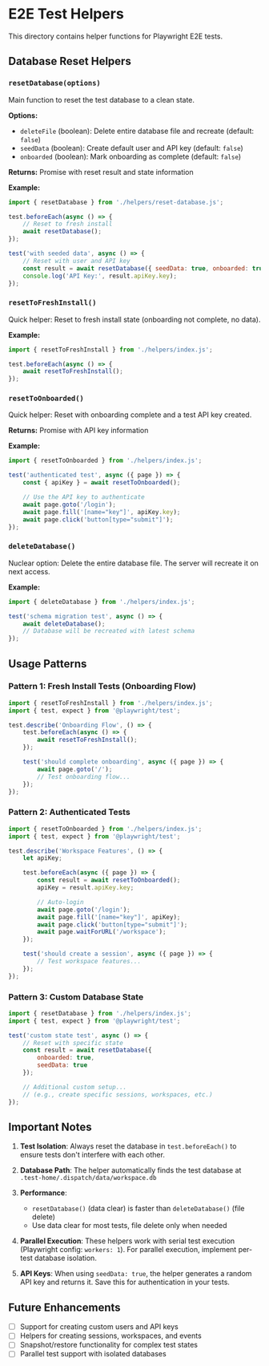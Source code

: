 # E2E Test Helpers

This directory contains helper functions for Playwright E2E tests.

## Database Reset Helpers

### `resetDatabase(options)`

Main function to reset the test database to a clean state.

**Options:**

- `deleteFile` (boolean): Delete entire database file and recreate (default: `false`)
- `seedData` (boolean): Create default user and API key (default: `false`)
- `onboarded` (boolean): Mark onboarding as complete (default: `false`)

**Returns:** Promise with reset result and state information

**Example:**

```javascript
import { resetDatabase } from './helpers/reset-database.js';

test.beforeEach(async () => {
	// Reset to fresh install
	await resetDatabase();
});

test('with seeded data', async () => {
	// Reset with user and API key
	const result = await resetDatabase({ seedData: true, onboarded: true });
	console.log('API Key:', result.apiKey.key);
});
```

### `resetToFreshInstall()`

Quick helper: Reset to fresh install state (onboarding not complete, no data).

**Example:**

```javascript
import { resetToFreshInstall } from './helpers/index.js';

test.beforeEach(async () => {
	await resetToFreshInstall();
});
```

### `resetToOnboarded()`

Quick helper: Reset with onboarding complete and a test API key created.

**Returns:** Promise with API key information

**Example:**

```javascript
import { resetToOnboarded } from './helpers/index.js';

test('authenticated test', async ({ page }) => {
	const { apiKey } = await resetToOnboarded();

	// Use the API key to authenticate
	await page.goto('/login');
	await page.fill('[name="key"]', apiKey.key);
	await page.click('button[type="submit"]');
});
```

### `deleteDatabase()`

Nuclear option: Delete the entire database file. The server will recreate it on next access.

**Example:**

```javascript
import { deleteDatabase } from './helpers/index.js';

test('schema migration test', async () => {
	await deleteDatabase();
	// Database will be recreated with latest schema
});
```

## Usage Patterns

### Pattern 1: Fresh Install Tests (Onboarding Flow)

```javascript
import { resetToFreshInstall } from './helpers/index.js';
import { test, expect } from '@playwright/test';

test.describe('Onboarding Flow', () => {
	test.beforeEach(async () => {
		await resetToFreshInstall();
	});

	test('should complete onboarding', async ({ page }) => {
		await page.goto('/');
		// Test onboarding flow...
	});
});
```

### Pattern 2: Authenticated Tests

```javascript
import { resetToOnboarded } from './helpers/index.js';
import { test, expect } from '@playwright/test';

test.describe('Workspace Features', () => {
	let apiKey;

	test.beforeEach(async ({ page }) => {
		const result = await resetToOnboarded();
		apiKey = result.apiKey.key;

		// Auto-login
		await page.goto('/login');
		await page.fill('[name="key"]', apiKey);
		await page.click('button[type="submit"]');
		await page.waitForURL('/workspace');
	});

	test('should create a session', async ({ page }) => {
		// Test workspace features...
	});
});
```

### Pattern 3: Custom Database State

```javascript
import { resetDatabase } from './helpers/index.js';
import { test, expect } from '@playwright/test';

test('custom state test', async () => {
	// Reset with specific state
	const result = await resetDatabase({
		onboarded: true,
		seedData: true
	});

	// Additional custom setup...
	// (e.g., create specific sessions, workspaces, etc.)
});
```

## Important Notes

1. **Test Isolation**: Always reset the database in `test.beforeEach()` to ensure tests don't interfere with each other.

2. **Database Path**: The helper automatically finds the test database at `.test-home/.dispatch/data/workspace.db`

3. **Performance**:
   - `resetDatabase()` (data clear) is faster than `deleteDatabase()` (file delete)
   - Use data clear for most tests, file delete only when needed

4. **Parallel Execution**: These helpers work with serial test execution (Playwright config: `workers: 1`). For parallel execution, implement per-test database isolation.

5. **API Keys**: When using `seedData: true`, the helper generates a random API key and returns it. Save this for authentication in your tests.

## Future Enhancements

- [ ] Support for creating custom users and API keys
- [ ] Helpers for creating sessions, workspaces, and events
- [ ] Snapshot/restore functionality for complex test states
- [ ] Parallel test support with isolated databases
